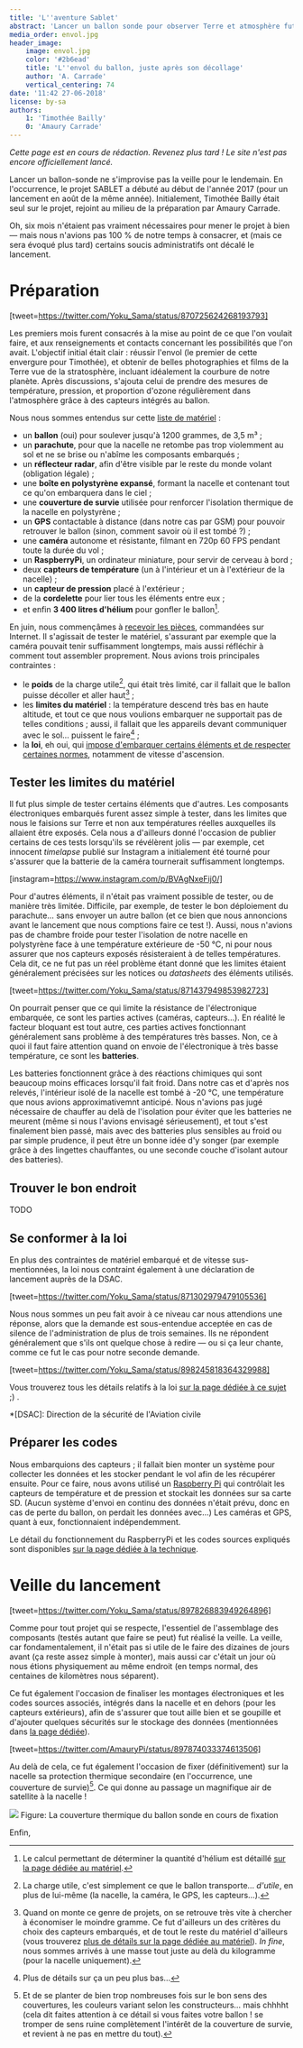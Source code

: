 ```yaml
---
title: 'L''aventure Sablet'
abstract: 'Lancer un ballon sonde pour observer Terre et atmosphère fut une aventure enrichissante… Récit.'
media_order: envol.jpg
header_image:
    image: envol.jpg
    color: '#2b6ead'
    title: 'L''envol du ballon, juste après son décollage'
    author: 'A. Carrade'
    vertical_centering: 74
date: '11:42 27-06-2018'
license: by-sa
authors:
    1: 'Timothée Bailly'
    0: 'Amaury Carrade'
---
```


_Cette page est en cours de rédaction. Revenez plus tard ! Le site n'est pas encore officiellement lancé._

Lancer un ballon-sonde ne s'improvise pas la veille pour le lendemain. En l'occurrence, le projet SABLET a débuté au début de l'année 2017 (pour un lancement en août de la même année). Initialement, Timothée Bailly était seul sur le projet, rejoint au milieu de la préparation par Amaury Carrade.

Oh, six mois n'étaient pas vraiment nécessaires pour mener le projet à bien — mais nous n'avions pas 100 % de notre temps à consacrer, et (mais ce sera évoqué plus tard) certains soucis administratifs ont décalé le lancement.

# Préparation

[tweet=https://twitter.com/Yoku_Sama/status/870725624268193793]

Les premiers mois furent consacrés à la mise au point de ce que l'on voulait faire, et aux renseignements et contacts concernant les possibilités que l'on avait. L'objectif initial était clair : réussir l'envol (le premier de cette envergure pour Timothée), et obtenir de belles photographies et films de la Terre vue de la stratosphère, incluant idéalement la courbure de notre planète. Après discussions, s'ajouta celui de prendre des mesures de température, pression, et proportion d'ozone régulièrement dans l'atmosphère grâce à des capteurs intégrés au ballon.

Nous nous sommes entendus sur cette [liste de matériel](/sablet/materiel) : 

- un **ballon** (oui) pour soulever jusqu'à 1200 grammes, de 3,5 m³ ;
- un **parachute**, pour que la nacelle ne retombe pas trop violemment au sol et ne se brise ou n'abîme les composants embarqués ;
- un **réflecteur radar**, afin d'être visible par le reste du monde volant (obligation légale) ;
- une **boîte en polystyrène expansé**, formant la nacelle et contenant tout ce qu'on embarquera dans le ciel ;
- une **couverture de survie** utilisée pour renforcer l'isolation thermique de la nacelle en polystyrène ;
- un **GPS** contactable à distance (dans notre cas par GSM) pour pouvoir retrouver le ballon (sinon, comment savoir où il est tombé ?) ;
- une **caméra** autonome et résistante, filmant en 720p 60 FPS pendant toute la durée du vol ;
- un **RaspberryPi**, un ordinateur miniature, pour servir de cerveau à bord ;
- deux **capteurs de température** (un à l'intérieur et un à l'extérieur de la nacelle) ;
- un **capteur de pression** placé à l'extérieur ;
- de la **cordelette** pour lier tous les éléments entre eux ;
- et enfin **3 400 litres d'hélium** pour gonfler le ballon[^quantité-helium].

[^quantité-helium]: Le calcul permettant de déterminer la quantité d'hélium est détaillé [sur la page dédiée au matériel](/sablet/materiel).

En juin, nous commençâmes à [recevoir les pièces](/sablet/materiel), commandées sur Internet. Il s'agissait de tester le matériel, s'assurant par exemple que la caméra pouvait tenir suffisamment longtemps, mais aussi réfléchir à comment tout assembler proprement. Nous avions trois principales contraintes : 

- le **poids** de la charge utile[^charge-utile], qui était très limité, car il fallait que le ballon puisse décoller et aller haut[^limite-poids] ;
- les **limites du matériel** : la température descend très bas en haute altitude, et tout ce que nous voulions embarquer ne supportait pas de telles conditions ; aussi, il fallait que les appareils devant communiquer avec le sol… puissent le faire[^blocage-gps] ;
- la **loi**, eh oui, qui [impose d'embarquer certains éléments et de respecter certaines normes](/sablet/loi), notamment de vitesse d'ascension.

[^charge-utile]: La charge utile, c'est simplement ce que le ballon transporte… _d'utile_, en plus de lui-même (la nacelle, la caméra, le GPS, les capteurs…).
[^blocage-gps]: Plus de détails sur ça un peu plus bas…
[^limite-poids]: Quand on monte ce genre de projets, on se retrouve très vite à chercher à économiser le moindre gramme. Ce fut d'ailleurs un des critères du choix des capteurs embarqués, et de tout le reste du matériel d'ailleurs (vous trouverez [plus de détails sur la page dédiée au matériel](/sablet/materiel)). _In fine_, nous sommes arrivés à une masse tout juste au delà du kilogramme (pour la nacelle uniquement).

## Tester les limites du matériel

Il fut plus simple de tester certains éléments que d'autres. Les composants électroniques embarqués furent assez simple à tester, dans les limites que nous le faisions sur Terre et non aux températures réelles auxquelles ils allaient être exposés. Cela nous a d'ailleurs donné l'occasion de publier certains de ces tests lorsqu'ils se révélèrent jolis — par exemple, cet innocent _timelapse_ publié sur Instagram a initialement été tourné pour s'assurer que la batterie de la caméra tournerait suffisamment longtemps.

[instagram=https://www.instagram.com/p/BVAgNxeFij0/]

Pour d'autres éléments, il n'était pas vraiment possible de tester, ou de manière très limitée. Difficile, par exemple, de tester le bon déploiement du parachute… sans envoyer un autre ballon (et ce bien que nous annoncions avant le lancement que nous comptions faire ce test !). Aussi, nous n'avions pas de chambre froide pour tester l'isolation de notre nacelle en polystyrène face à une température extérieure de -50 °C, ni pour nous assurer que nos capteurs exposés résisteraient à de telles températures. Cela dit, ce ne fut pas un réel problème étant donné que les limites étaient généralement précisées sur les notices ou _datasheets_ des éléments utilisés.

[tweet=https://twitter.com/Yoku_Sama/status/871437949853982723]

On pourrait penser que ce qui limite la résistance de l'électronique embarquée, ce sont les parties actives (caméras, capteurs…). En réalité le facteur bloquant est tout autre, ces parties actives fonctionnant généralement sans problème à des températures très basses. Non, ce à quoi il faut faire attention quand on envoie de l'électronique à très basse température, ce sont les **batteries**.

Les batteries fonctionnent grâce à des réactions chimiques qui sont beaucoup moins efficaces lorsqu'il fait froid. Dans notre cas et d'après nos relevés, l'intérieur isolé de la nacelle est tombé à -20 °C, une température que nous avions approximativemnt anticipé. Nous n'avions pas jugé nécessaire de chauffer au delà de l'isolation pour éviter que les batteries ne meurent (même si nous l'avions envisagé sérieusement), et tout s'est finalement bien passé, mais avec des batteries plus sensibles au froid ou par simple prudence, il peut être un bonne idée d'y songer (par exemple grâce à des lingettes chauffantes, ou une seconde couche d'isolant autour des batteries).

## Trouver le bon endroit

TODO

## Se conformer à la loi

En plus des contraintes de matériel embarqué et de vitesse sus-mentionnées, la loi nous contraint également à une déclaration de lancement auprès de la DSAC.

[tweet=https://twitter.com/Yoku_Sama/status/871302979479105536]

Nous nous sommes un peu fait avoir à ce niveau car nous attendions une réponse, alors que la demande est sous-entendue acceptée en cas de silence de l'administration de plus de trois semaines. Ils ne répondent généralement que s'ils ont quelque chose à redire — ou si ça leur chante, comme ce fut le cas pour notre seconde demande.

[tweet=https://twitter.com/Yoku_Sama/status/898245818364329988]

Vous trouverez tous les détails relatifs à la loi [sur la page dédiée à ce sujet](/sablet/loi) ;) .

*[DSAC]: Direction de la sécurité de l'Aviation civile

## Préparer les codes

Nous embarquions des capteurs ; il fallait bien monter un système pour collecter les données et les stocker pendant le vol afin de les récupérer ensuite. Pour ce faire, nous avons utilisé un [Raspberry Pi](https://www.raspberrypi.org/) qui contrôlait les capteurs de température et de pression et stockait les données sur sa carte SD. (Aucun système d'envoi en continu des données n'était prévu, donc en cas de perte du ballon, on perdait les données avec…) Les caméras et GPS, quant à eux, fonctionnaient indépendemment.

Le détail du fonctionnement du RaspberryPi et les codes sources expliqués sont disponibles [sur la page dédiée à la technique](/sablet/technique).

# Veille du lancement

[tweet=https://twitter.com/Yoku_Sama/status/897826883949264896]

Comme pour tout projet qui se respecte, l'essentiel de l'assemblage des composants (testés autant que faire se peut) fut réalisé la veille. La veille, car fondamentalement, il n'était pas si utile de le faire des dizaines de jours avant (ça reste assez simple à monter), mais aussi car c'était un jour où nous étions physiquement au même endroit (en temps normal, des centaines de kilomètres nous séparent).

Ce fut également l'occasion de finaliser les montages électroniques et les codes sources associés, intégrés dans la nacelle et en dehors (pour les capteurs extérieurs), afin de s'assurer que tout aille bien et se goupille et d'ajouter quelques sécurités sur le stockage des données (mentionnées dans [la page dédiée](/sablet/technique)).

[tweet=https://twitter.com/AmauryPi/status/897874033374613506]

Au delà de cela, ce fut également l'occasion de fixer (définitivement) sur la nacelle sa protection thermique secondaire (en l'occurrence, une couverture de survie)[^note-erreurs-couverture-survie]. Ce qui donne au passage un magnifique air de satellite à la nacelle !

![](Ballon-couverture-assemblage.jpg)
Figure: La couverture thermique du ballon sonde en cours de fixation

Enfin,

[^note-erreurs-couverture-survie]: Et de se planter de bien trop nombreuses fois sur le bon sens des couvertures, les couleurs variant selon les constructeurs… mais chhhht (cela dit faites attention à ce détail si vous faites votre ballon ! se tromper de sens ruine complètement l'intérêt de la couverture de survie, et revient à ne pas en mettre du tout).